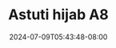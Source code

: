 --- 
title: "Astuti hijab A8"
description: "video   Astuti hijab A8     baru"
date: 2024-07-09T05:43:48-08:00
file_code: "jyhyh0z0stnn"
draft: false
cover: "ag31s840rljbo748.jpg"
tags: ["Astuti", "hijab", "bokep-indo", "bokep-viral", "bokep-ig"]
length: 30
fld_id: "1483923"
foldername: "Astuti hijab"
categories: ["Astuti hijab"]
views: 0
---